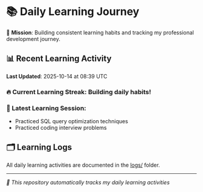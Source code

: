# 📚 Daily Learning Journey

🎯 **Mission**: Building consistent learning habits and tracking my professional development journey.

## 📊 Recent Learning Activity

**Last Updated**: 2025-10-14 at 08:39 UTC

### 🔥 Current Learning Streak: Building daily habits!

### 📝 Latest Learning Session:
- Practiced SQL query optimization techniques
- Practiced coding interview problems

## 🗂️ Learning Logs

All daily learning activities are documented in the [logs/](./logs/) folder.

---
*🤖 This repository automatically tracks my daily learning activities*
